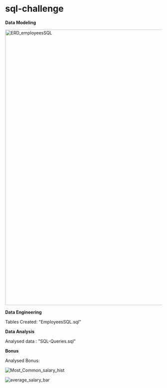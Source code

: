 # sql-challenge

**Data Modeling**

<img width="883" alt="ERD_employeesSQL" src="https://user-images.githubusercontent.com/98297243/162686303-8ceb2c77-894b-44ae-beed-a44d4c52af32.png">

**Data Engineering**

Tables Created: "EmployeesSQL.sql"

**Data Analysis**

Analysed data : "SQL-Queries.sql"

**Bonus**

Analysed Bonus: 

![Most_Common_salary_hist](https://user-images.githubusercontent.com/98297243/162696930-62bf6b3c-625b-434a-bcce-7cdf490d31d8.png)

![average_salary_bar](https://user-images.githubusercontent.com/98297243/162696995-969e8efb-ea7b-40fa-8fd3-fa5b618de852.png)


